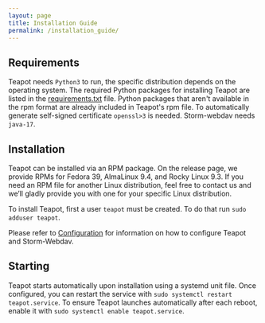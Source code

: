 ```yaml
---
layout: page
title: Installation Guide
permalink: /installation_guide/
---
```


## Requirements

Teapot needs `Python3` to run, the specific distribution depends on the operating system.
The required Python packages for installing Teapot are listed in the [requirements.txt](https://github.com/interTwin-eu/teapot/blob/main/requirements.txt)
file. Python packages that aren't available in the rpm format are already included in Teapot's rpm file.
To automatically generate self-signed certificate `openssl>3` is needed. Storm-webdav needs `java-17`.

## Installation

Teapot can be installed via an RPM package. On the release page, we provide RPMs for Fedora 39,
AlmaLinux 9.4, and Rocky Linux 9.3. If you need an RPM file for another Linux distribution,
feel free to contact us and we’ll gladly provide you with one for your specific Linux distribution.

To install Teapot, first a user `teapot` must be created. To do that run `sudo adduser teapot`.

Please refer to [Configuration](/teapot/configuration) for information on how to configure Teapot and Storm-Webdav.

## Starting

Teapot starts automatically upon installation using a systemd unit file. Once configured, you can
restart the service with `sudo systemctl restart teapot.service`. To ensure Teapot launches automatically
after each reboot, enable it with `sudo systemctl enable teapot.service`.
